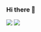 ### Hi there 👋

<!--
**JisuPark-dev/JisuPark-dev** is a ✨ _special_ ✨ repository because its `README.md` (this file) appears on your GitHub profile.

Here are some ideas to get you started:

- 🔭 I’m currently working on ...
- 🌱 I’m currently learning ...
- 👯 I’m looking to collaborate on ...
- 🤔 I’m looking for help with ...
- 💬 Ask me about ...
- 📫 How to reach me: ...
- 😄 Pronouns: ...
- ⚡ Fun fact: ...
-->
<p>
  <img src="https://img.shields.io/badge/Spring-6DB33F?style=flat-square&logo=Spring&logoColor=white"/>
  <img src="https://img.shields.io/badge/Velog-20C997?style=flat-square&logo=Velog&logoColor=white"/>
  <a href="https://velog.io/@sudong“><img src="https://img.shields.io/badge/Velog-20C997?style=flat-square&logo=Velog&logoColor=white"/></a>
</p>

